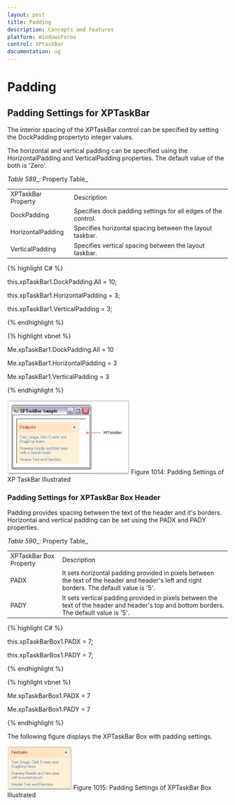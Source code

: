 ```yaml
---
layout: post
title: Padding
description: Concepts and Features
platform: WindowsForms
control: XPtaskBar
documentation: ug
--- 
```

# Padding

## Padding Settings for XPTaskBar

The interior spacing of the XPTaskBar control can be specified by setting the DockPadding propertyto integer values.

The horizontal and vertical padding can be specified using the HorizontalPadding and VerticalPadding properties. The default value of the both is 'Zero'.

_Table_ _589__: Property Table_

<table>
<tr>
<td>
XPTaskBar Property</td><td>
Description</td></tr>
<tr>
<td>
DockPadding</td><td>
Specifies dock padding settings for all edges of the control.</td></tr>
<tr>
<td>
HorizontalPadding</td><td>
Specifies horizontal spacing between the layout taskbar.</td></tr>
<tr>
<td>
VerticalPadding</td><td>
Specifies vertical spacing between the layout taskbar.</td></tr>
</table>


{% highlight C# %}  

this.xpTaskBar1.DockPadding.All = 10;

this.xpTaskBar1.HorizontalPadding = 3;

this.xpTaskBar1.VerticalPadding = 3;

{% endhighlight %}



{% highlight vbnet %} 

Me.xpTaskBar1.DockPadding.All = 10

Me.xpTaskBar1.HorizontalPadding = 3

Me.xpTaskBar1.VerticalPadding = 3

{% endhighlight %}



 ![](Overview_images/Overview_img113.jpeg) 
Figure 1014: Padding Settings of XP TaskBar Illustrated

### Padding Settings for XPTaskBar Box Header

Padding provides spacing between the text of the header and it's borders. Horizontal and vertical padding can be set using the PADX and PADY properties.

_Table_ _590__: Property Table_

<table>
<tr>
<td>
XPTaskBar Box Property</td><td>
Description</td></tr>
<tr>
<td>
PADX</td><td>
It sets horizontal padding provided in pixels between the text of the header and header's left and right borders. The default value is '5'.</td></tr>
<tr>
<td>
PADY</td><td>
It sets vertical padding provided in pixels between the text of the header and header's top and bottom borders. The default value is '5'.</td></tr>
</table>


{% highlight C# %}  

this.xpTaskBarBox1.PADX = 7;

this.xpTaskBarBox1.PADY = 7;

{% endhighlight %}



{% highlight vbnet %} 

Me.xpTaskBarBox1.PADX = 7

Me.xpTaskBarBox1.PADY = 7

{% endhighlight %}



The following figure displays the XPTaskBar Box with padding settings.

 ![](Overview_images/Overview_img114.jpeg) 
Figure 1015: Padding Settings of XPTaskBar Box Illustrated
